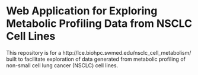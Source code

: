 <p align="center">
  <h1>Web Application for Exploring Metabolic Profiling Data from NSCLC Cell Lines</h1>
</p>
This repository is for a http://lce.biohpc.swmed.edu/nsclc_cell_metabolism/ built to facilitate exploration of data generated from metabolic profiling of non-small cell lung cancer (NSCLC) cell lines.
